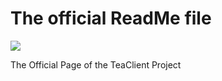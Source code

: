 # The official ReadMe file
<img src="https://raw.githubusercontent.com/TeaclientMinecraft/.github/main/profile/dividers.png">

The Official Page of the TeaClient Project
